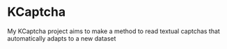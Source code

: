 # KCaptcha
My KCaptcha project aims to make a method to read textual captchas that automatically adapts to a new dataset
